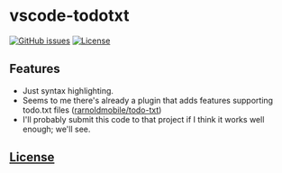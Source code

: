 # vscode-todotxt
[![GitHub issues](https://img.shields.io/github/issues/dunstontc/vscode-todotxt.svg)](https://github.com/dunstontc/vscode-todotxt/issues)
[![License](https://img.shields.io/github/license/dunstontc/vscode-todotxt.svg)](https://github.com/dunstontc/vscode-todotxt/blob/master/LICENSE)

## Features
- Just syntax highlighting.
- Seems to me there's already a plugin that adds features supporting todo.txt files ([rarnoldmobile/todo-txt](https://github.com/rarnoldmobile/todo-txt))
- I'll probably submit this code to that project if I think it works well enough; we'll see.

## [License](https://github.com/dunstontc/vscode-todotxt/blob/master/LICENSE)

